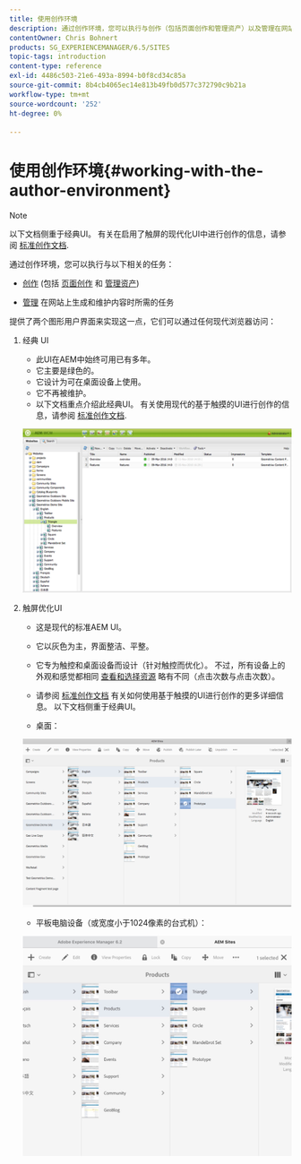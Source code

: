 ```yaml
---
title: 使用创作环境
description: 通过创作环境，您可以执行与创作（包括页面创作和管理资产）以及管理在网站上生成和维护内容时所需的任务相关的任务。
contentOwner: Chris Bohnert
products: SG_EXPERIENCEMANAGER/6.5/SITES
topic-tags: introduction
content-type: reference
exl-id: 4486c503-21e6-493a-8994-b0f8cd34c85a
source-git-commit: 8b4cb4065ec14e813b49fb0d577c372790c9b21a
workflow-type: tm+mt
source-wordcount: '252'
ht-degree: 0%

---
```


# 使用创作环境{#working-with-the-author-environment}

>[!NOTE]
>
>以下文档侧重于经典UI。 有关在启用了触屏的现代化UI中进行创作的信息，请参阅 [标准创作文档](/help/assets/assets.md).

通过创作环境，您可以执行与以下相关的任务：

* [创作](/help/sites-authoring/author.md) (包括 [页面创作](/help/sites-authoring/qg-page-authoring.md) 和 [管理资产](/help/assets/assets.md))

* [管理](/help/sites-administering/administer-best-practices.md) 在网站上生成和维护内容时所需的任务

提供了两个图形用户界面来实现这一点，它们可以通过任何现代浏览器访问：

1. 经典 UI

   * 此UI在AEM中始终可用已有多年。
   * 它主要是绿色的。
   * 它设计为可在桌面设备上使用。
   * 它不再被维护。
   * 以下文档重点介绍此经典UI。 有关使用现代的基于触摸的UI进行创作的信息，请参阅 [标准创作文档](/help/sites-authoring/author.md).

   ![chlimage_1-149](assets/chlimage_1-149.png)

1. 触屏优化UI

   * 这是现代的标准AEM UI。
   * 它以灰色为主，界面整洁、平整。
   * 它专为触控和桌面设备而设计（针对触控而优化）。 不过，所有设备上的外观和感觉都相同 [查看和选择资源](/help/sites-authoring/basic-handling.md) 略有不同（点击次数与点击次数）。
   * 请参阅 [标准创作文档](/help/sites-authoring/author.md) 有关如何使用基于触摸的UI进行创作的更多详细信息。 以下文档侧重于经典UI。

   * 桌面：

   ![chlimage_1-150](assets/chlimage_1-150.png)

   * 平板电脑设备（或宽度小于1024像素的台式机）：

   ![chlimage_1-7](assets/chlimage_1-7.jpeg)
